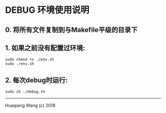 # DEBUG 环境使用说明

## 0. 将所有文件复制到与Makefile平级的目录下

## 1. 如果之前没有配置过环境:

```
sudo chmod +x ./env.sh
sudo ./env.sh
```

## 2. 每次debug时运行:

```
sudo sh ./debug.sh
```

***

Huaqiang Wang (c) 2018